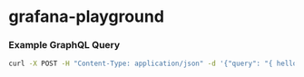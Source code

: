 # grafana-playground

### Example GraphQL Query

```bash
curl -X POST -H "Content-Type: application/json" -d '{"query": "{ hello }"}' http://localhost:8080/graphql